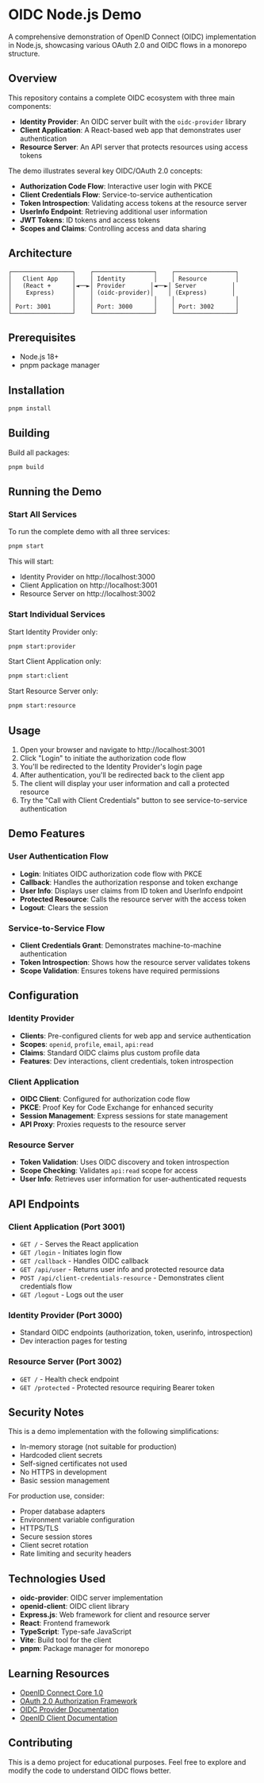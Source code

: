 # OIDC Node.js Demo

A comprehensive demonstration of OpenID Connect (OIDC) implementation in Node.js, showcasing various OAuth 2.0 and OIDC flows in a monorepo structure.

## Overview

This repository contains a complete OIDC ecosystem with three main components:

- **Identity Provider**: An OIDC server built with the `oidc-provider` library
- **Client Application**: A React-based web app that demonstrates user authentication
- **Resource Server**: An API server that protects resources using access tokens

The demo illustrates several key OIDC/OAuth 2.0 concepts:

- **Authorization Code Flow**: Interactive user login with PKCE
- **Client Credentials Flow**: Service-to-service authentication
- **Token Introspection**: Validating access tokens at the resource server
- **UserInfo Endpoint**: Retrieving additional user information
- **JWT Tokens**: ID tokens and access tokens
- **Scopes and Claims**: Controlling access and data sharing

## Architecture

```
┌─────────────────┐    ┌─────────────────┐    ┌─────────────────┐
│   Client App    │    │ Identity        │    │ Resource        │
│   (React +      │◄──►│ Provider       │◄──►│ Server          │
│    Express)     │    │ (oidc-provider)│    │ (Express)       │
│                 │    │                 │    │                 │
│ Port: 3001      │    │ Port: 3000      │    │ Port: 3002      │
└─────────────────┘    └─────────────────┘    └─────────────────┘
```

## Prerequisites

- Node.js 18+
- pnpm package manager

## Installation

```bash
pnpm install
```

## Building

Build all packages:

```bash
pnpm build
```

## Running the Demo

### Start All Services

To run the complete demo with all three services:

```bash
pnpm start
```

This will start:
- Identity Provider on http://localhost:3000
- Client Application on http://localhost:3001
- Resource Server on http://localhost:3002

### Start Individual Services

Start Identity Provider only:
```bash
pnpm start:provider
```

Start Client Application only:
```bash
pnpm start:client
```

Start Resource Server only:
```bash
pnpm start:resource
```

## Usage

1. Open your browser and navigate to http://localhost:3001
2. Click "Login" to initiate the authorization code flow
3. You'll be redirected to the Identity Provider's login page
4. After authentication, you'll be redirected back to the client app
5. The client will display your user information and call a protected resource
6. Try the "Call with Client Credentials" button to see service-to-service authentication

## Demo Features

### User Authentication Flow
- **Login**: Initiates OIDC authorization code flow with PKCE
- **Callback**: Handles the authorization response and token exchange
- **User Info**: Displays user claims from ID token and UserInfo endpoint
- **Protected Resource**: Calls the resource server with the access token
- **Logout**: Clears the session

### Service-to-Service Flow
- **Client Credentials Grant**: Demonstrates machine-to-machine authentication
- **Token Introspection**: Shows how the resource server validates tokens
- **Scope Validation**: Ensures tokens have required permissions

## Configuration

### Identity Provider
- **Clients**: Pre-configured clients for web app and service authentication
- **Scopes**: `openid`, `profile`, `email`, `api:read`
- **Claims**: Standard OIDC claims plus custom profile data
- **Features**: Dev interactions, client credentials, token introspection

### Client Application
- **OIDC Client**: Configured for authorization code flow
- **PKCE**: Proof Key for Code Exchange for enhanced security
- **Session Management**: Express sessions for state management
- **API Proxy**: Proxies requests to the resource server

### Resource Server
- **Token Validation**: Uses OIDC discovery and token introspection
- **Scope Checking**: Validates `api:read` scope for access
- **User Info**: Retrieves user information for user-authenticated requests

## API Endpoints

### Client Application (Port 3001)
- `GET /` - Serves the React application
- `GET /login` - Initiates login flow
- `GET /callback` - Handles OIDC callback
- `GET /api/user` - Returns user info and protected resource data
- `POST /api/client-credentials-resource` - Demonstrates client credentials flow
- `GET /logout` - Logs out the user

### Identity Provider (Port 3000)
- Standard OIDC endpoints (authorization, token, userinfo, introspection)
- Dev interaction pages for testing

### Resource Server (Port 3002)
- `GET /` - Health check endpoint
- `GET /protected` - Protected resource requiring Bearer token

## Security Notes

This is a demo implementation with the following simplifications:
- In-memory storage (not suitable for production)
- Hardcoded client secrets
- Self-signed certificates not used
- No HTTPS in development
- Basic session management

For production use, consider:
- Proper database adapters
- Environment variable configuration
- HTTPS/TLS
- Secure session stores
- Client secret rotation
- Rate limiting and security headers

## Technologies Used

- **oidc-provider**: OIDC server implementation
- **openid-client**: OIDC client library
- **Express.js**: Web framework for client and resource server
- **React**: Frontend framework
- **TypeScript**: Type-safe JavaScript
- **Vite**: Build tool for the client
- **pnpm**: Package manager for monorepo

## Learning Resources

- [OpenID Connect Core 1.0](https://openid.net/specs/openid-connect-core-1_0.html)
- [OAuth 2.0 Authorization Framework](https://tools.ietf.org/html/rfc6749)
- [OIDC Provider Documentation](https://github.com/panva/node-oidc-provider)
- [OpenID Client Documentation](https://github.com/panva/node-openid-client)

## Contributing

This is a demo project for educational purposes. Feel free to explore and modify the code to understand OIDC flows better.